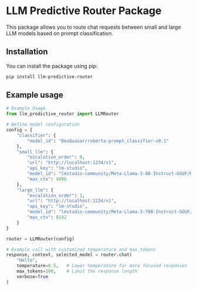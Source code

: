 # LLM Predictive Router Package

This package allows you to route chat requests between small and large LLM models based on prompt classification.

## Installation

You can install the package using pip:

```bash
pip install llm-predictive-router
```

## Example usage

```python
# Example Usage
from llm_predictive_router import LLMRouter

# Define model configuration
config = {
    "classifier": {
        "model_id": "DevQuasar/roberta-prompt_classifier-v0.1"
    },
    "small_llm": {
        "escalation_order": 0,
        "url": "http://localhost:1234/v1",
        "api_key": "lm-studio",
        "model_id": "lmstudio-community/Meta-Llama-3-8B-Instruct-GGUF/Meta-Llama-3-8B-Instruct-Q4_K_M.gguf",
        "max_ctx": 4096
    },
    "large_llm": {
        "escalation_order": 1,
        "url": "http://localhost:1234/v1",
        "api_key": "lm-studio",
        "model_id": "lmstudio-community/Meta-Llama-3-70B-Instruct-GGUF/Meta-Llama-3-70B-Instruct-Q4_K_M.gguf",
        "max_ctx": 8192
    }
}

router = LLMRouter(config)

# Example call with customized temperature and max_tokens
response, context, selected_model = router.chat(
    "Hello", 
    temperature=0.5,   # Lower temperature for more focused responses
    max_tokens=100,    # Limit the response length
    verbose=True
)
```
